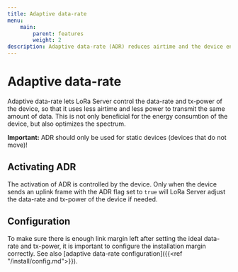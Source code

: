 ```yaml
---
title: Adaptive data-rate
menu:
    main:
        parent: features
        weight: 2
description: Adaptive data-rate (ADR) reduces airtime and the device energy consumption.
---
```


# Adaptive data-rate

Adaptive data-rate lets LoRa Server control the data-rate and
tx-power of the device, so that it uses less airtime and less power to
transmit the same amount of data. This is not only beneficial for the
energy consumtion of the device, but also optimizes the spectrum.

**Important:** ADR should only be used for static devices (devices that
do not move)!

## Activating ADR

The activation of ADR is controlled by the device. Only when the device
sends an uplink frame with the ADR flag set to `true` will LoRa Server
adjust the data-rate and tx-power of the device if needed.

## Configuration

To make sure there is enough link margin left after setting the ideal
data-rate and tx-power, it is important to configure the installation margin
correctly. See also [adaptive data-rate configuration]({{<ref "/install/config.md">}}).
